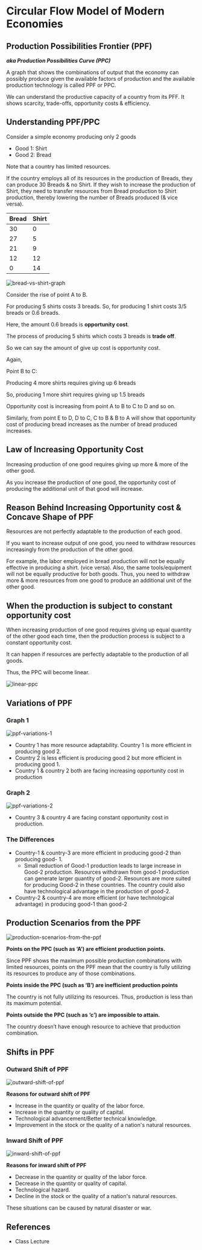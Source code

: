 # Circular Flow Model of Modern Economies

## Production Possibilities Frontier (PPF)

**_aka Production Possibilities Curve (PPC)_**

A graph that shows the combinations of output that the
economy can possibly produce given the available factors
of production and the available production technology is called PPF or PPC.

We can understand the productive capacity of a country
from its PFF. It shows scarcity, trade-offs, opportunity costs & efficiency.

## Understanding PPF/PPC

Consider a simple economy producing only 2 goods

- Good 1: Shirt
- Good 2: Bread

Note that a country has limited resources.

If the country employs all of its resources in the production of Breads, they can produce 30 Breads & no Shirt. If they wish to increase the production of Shirt, they need to transfer resources from Bread production to Shirt production, thereby lowering the number of Breads produced (& vice versa).

| Bread | Shirt |
| ----- | ----- |
| 30    | 0     |
| 27    | 5     |
| 21    | 9     |
| 12    | 12    |
| 0     | 14    |

![bread-vs-shirt-graph](img/bread-vs-shirt-graph.png)

Consider the rise of point A to B.

For producing 5 shirts costs 3 breads.
So, for producing 1 shirt costs 3/5 breads or 0.6 breads.

Here, the amount 0.6 breads is **opportunity cost**.

The process of producing 5 shirts which costs 3 breads is **trade off**.

So we can say the amount of give up cost is opportunity cost.

Again,

Point B to C:

Producing 4 more shirts requires giving up 6 breads

So, producing 1 more shirt requires giving up 1.5 breads

Opportunity cost is increasing from point A to B to C to D and so on.

Similarly, from point E to D, D to C, C to B & B to A will show that opportunity cost of producing bread increases as the number of bread produced increases.

## Law of Increasing Opportunity Cost

Increasing production of one good requires giving up more & more of the other good.

As you increase the production of one good, the opportunity
cost of producing the additional unit of that good will increase.

## Reason Behind Increasing Opportunity cost & Concave Shape of PPF

Resources are not perfectly adaptable to the production of each good.

If you want to increase output of one good, you need to withdraw resources increasingly from the production of the other good.

For example, the labor employed in bread production will not be equally effective in producing a shirt. (vice versa). Also, the same tools/equipment will not be equally productive for both goods. Thus, you need to withdraw more & more resources from one good to produce an additional unit of the other good.

## When the production is subject to constant opportunity cost

When increasing production of one good requires giving up equal quantity of the other good each time, then the production process is subject to a constant opportunity cost.

It can happen if resources are perfectly adaptable to the production of all goods.

Thus, the PPC will become linear.

![linear-ppc](img/linear-ppc.png)

## Variations of PPF

### Graph 1

![ppf-variations-1](img/ppf-variations-1.png)

- Country 1 has more resource adaptability. Country 1 is more efficient in producing good 2.
- Country 2 is less efficient is producing good 2 but more efficient in producing good 1.
- Country 1 & country 2 both are facing increasing opportunity cost in production

### Graph 2

![ppf-variations-2](img/ppf-variations-2.png)

- Country 3 & country 4 are facing constant opportunity cost in production.

### The Differences

- Country-1 & country-3 are more efficient in producing good-2 than producing good- 1.
  - Small reduction of Good-1 production leads to large increase in Good-2 production. Resources withdrawn from good-1 production can generate larger quantity of good-2. Resources are more suited for producing Good-2 in these countries. The country could also have technological advantage in the production of good-2.
- Country-2 & country-4 are more efficient (or have
  technological advantage) in producing good-1 than good-2

## Production Scenarios from the PPF

![production-scenarios-from-the-ppf](img/production-scenarios-from-the-ppf.png)

**Points on the PPC (such as ‘A’) are efficient production points.**

Since PPF shows the maximum possible production combinations with limited resources, points on the PPF mean that the country is fully utilizing its resources to produce any of those combinations.

**Points inside the PPC (such as ‘B’) are inefficient production points**

The country is not fully utilizing its resources. Thus, production is less than its maximum potential.

**Points outside the PPC (such as ‘c’) are impossible to attain.**

The country doesn’t have enough resource to achieve that production combination.

## Shifts in PPF

### Outward Shift of PPF

![outward-shift-of-ppf](img/outward-shift-of-ppf.png)

**Reasons for outward shift of PPF**

- Increase in the quantity or quality of the labor force.
- Increase in the quantity or quality of capital.
- Technological advancement/Better technical knowledge.
- Improvement in the stock or the quality of a nation's natural resources.

### Inward Shift of PPF

![inward-shift-of-ppf](img/inward-shift-of-ppf.png)

**Reasons for inward shift of PPF**

- Decrease in the quantity or quality of the labor force.
- Decrease in the quantity or quality of capital.
- Technological hazard.
- Decline in the stock or the quality of a nation's natural resources.

These situations can be caused by natural disaster or war.

## References

- Class Lecture
